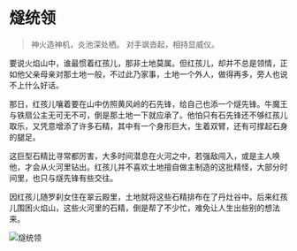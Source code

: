# 燧统领

> 神火造神机，炎池深处栖。
> 对手飒沓起，相持显威仪。

要说火焰山中，谁最惯着红孩儿，那非土地莫属。但红孩儿，却并不总是领情，正如他父亲母亲对那土地一般，不过此乃家事，土地一个外人，做得再多，旁人也说不上什么好话。

那日，红孩儿嚷着要在山中仿照黄风岭的石先锋，给自己也添一个燧先锋。牛魔王与铁扇公主无可无不可，倒是那土地一下就应承了。他怕只有石先锋还不够红孩儿取乐，又凭意增添了许多石精，其中有一个身形巨大，生着双臂，还有可撑起石身的腿足。

这巨型石精比寻常都厉害，大多时间潜息在火河之中，若强敌闯入，或是主人唤他，才会从火河里钻出。红孩儿并不喜欢土地擅自做主制造的这批精怪，大部分时间里，也只与燧先锋有些交往。

因红孩儿随罗刹女住在翠云殿里，土地就将这些石精排布在了丹灶谷中。后来红孩儿围困火焰山，这些火河里的石精，倒是帮了不少忙，难免让人生出些别的想法来。

![燧统领](/image-20240827233759319.png)